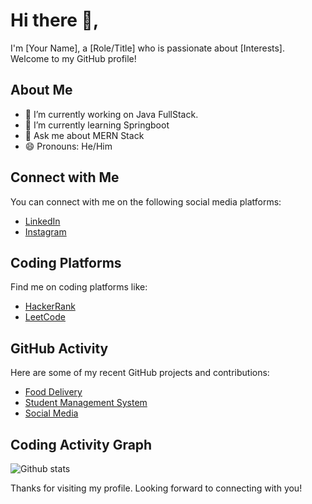 # Hi there 👋,

I'm [Your Name], a [Role/Title] who is passionate about [Interests]. Welcome to my GitHub profile!

## About Me

- 🔭 I’m currently working on Java FullStack.
- 🌱 I’m currently learning Springboot
- 💬 Ask me about MERN Stack
- 😄 Pronouns: He/Him

## Connect with Me

You can connect with me on the following social media platforms:

- [LinkedIn]([https://www.linkedin.com/in/[your_profile]](https://www.linkedin.com/in/rishik-charan-pahari-9b133b1a1/))
- [Instagram](https://www.instagram.com/rishikcharan)

## Coding Platforms

Find me on coding platforms like:

- [HackerRank]([https://www.hackerrank.com/](https://www.hackerrank.com/rishikcharan04))
- [LeetCode]([https://leetcode.com/[your_username]](https://leetcode.com/rishikcharan04/))

## GitHub Activity

Here are some of my recent GitHub projects and contributions:

- [Food Delivery](https://github.com/Rishik04/ecommerce)
- [Student Management System](https://github.com/Rishik04/marks-management-system)
- [Social Media](https://github.com/Rishik04/social)

## Coding Activity Graph

![Github stats](https://github-readme-stats.vercel.app/api?username=rishik04&show_icons=true&theme=radical)

Thanks for visiting my profile. Looking forward to connecting with you!
